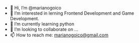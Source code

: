 - 👋 Hi, I’m @marianogoico
- 👀 I’m interested in lerning Frontend Development and Game Development.
- 🌱 I’m currently learning python 
- 💞️ I’m looking to collaborate on ...
- 📫 How to reach me: marianogoico@gmail.com

<!---
marianogoico/marianogoico is a ✨ special ✨ repository because its `README.md` (this file) appears on your GitHub profile.
You can click the Preview link to take a look at your changes.
--->
